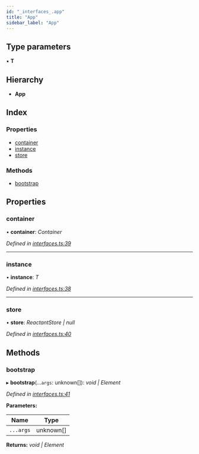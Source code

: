 ```yaml
---
id: "_interfaces_.app"
title: "App"
sidebar_label: "App"
---
```


## Type parameters

▪ **T**

## Hierarchy

* **App**

## Index

### Properties

* [container](_interfaces_.app.md#container)
* [instance](_interfaces_.app.md#instance)
* [store](_interfaces_.app.md#store)

### Methods

* [bootstrap](_interfaces_.app.md#bootstrap)

## Properties

###  container

• **container**: *Container*

*Defined in [interfaces.ts:39](https://github.com/unadlib/reactant/blob/3ea14604/packages/reactant/src/interfaces.ts#L39)*

___

###  instance

• **instance**: *T*

*Defined in [interfaces.ts:38](https://github.com/unadlib/reactant/blob/3ea14604/packages/reactant/src/interfaces.ts#L38)*

___

###  store

• **store**: *ReactantStore | null*

*Defined in [interfaces.ts:40](https://github.com/unadlib/reactant/blob/3ea14604/packages/reactant/src/interfaces.ts#L40)*

## Methods

###  bootstrap

▸ **bootstrap**(...`args`: unknown[]): *void | Element*

*Defined in [interfaces.ts:41](https://github.com/unadlib/reactant/blob/3ea14604/packages/reactant/src/interfaces.ts#L41)*

**Parameters:**

Name | Type |
------ | ------ |
`...args` | unknown[] |

**Returns:** *void | Element*
